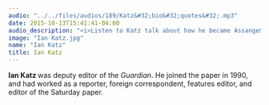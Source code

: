 ```yaml
---
audio: "../../files/audios/189/Katz&#32;bio&#32;quotes&#32;.mp3"
date: 2015-10-13T15:41:41-04:00
audio_description: "<i>Listen to Katz talk about how he became Assange&rsquo;s main contact.</i>"
image: "Ian Katz.jpg"
name: "Ian Katz"
title: Ian Katz
---
```

<strong>Ian Katz </strong>was deputy editor of the <em>Guardian</em>. He joined the paper in 1990, and had worked as a reporter, foreign correspondent, features editor, and editor of the Saturday paper.</p>
